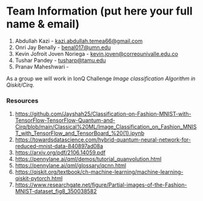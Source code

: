 # Team Information (put here your full name & email)

1. Abdullah Kazi - kazi.abdullah.temea66@gmail.com
2. Onri Jay Benally - benal017@umn.edu
3. Kevin Jofroit Joven Noriega - kevin.joven@correounivalle.edu.co
4. Tushar Pandey - tusharp@tamu.edu
5. Pranav Maheshwari - 

As a group we will work in IonQ Challenge *Image classification Algorithm in Qiskit/Cirq*.

### Resources

1. https://github.com/Jayshah25/Classification-on-Fashion-MNIST-with-TensorFlow-TensorFlow-Quantum-and-Cirq/blob/main/Classical%20ML/Image_Classification_on_Fashion_MNIST_with_TensorFlow_and_TensorBoard_%20(1).ipynb
2. https://towardsdatascience.com/hybrid-quantum-neural-network-for-reduced-mnist-data-840897ad08a
3. https://arxiv.org/pdf/2106.14059.pdf
4. https://pennylane.ai/qml/demos/tutorial_quanvolution.html
5. https://pennylane.ai/qml/glossary/qcnn.html
6. https://qiskit.org/textbook/ch-machine-learning/machine-learning-qiskit-pytorch.html
7. https://www.researchgate.net/figure/Partial-images-of-the-Fashion-MNIST-dataset_fig8_350038582
